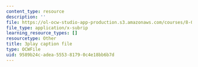 ```yaml
---
content_type: resource
description: ''
file: https://ol-ocw-studio-app-production.s3.amazonaws.com/courses/8-01sc-classical-mechanics-fall-2016/9589b24cadea555381790c4e18bb6b7d_bX4liSWB4Gk.vtt
file_type: application/x-subrip
learning_resource_types: []
resourcetype: Other
title: 3play caption file
type: OCWFile
uid: 9589b24c-adea-5553-8179-0c4e18bb6b7d
---
```


